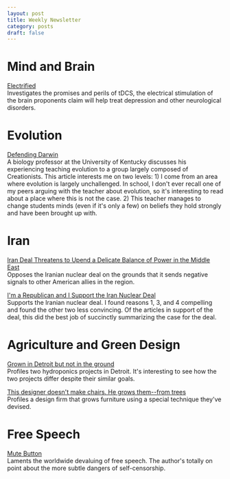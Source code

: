 ```yaml
---
layout: post
title: Weekly Newsletter
category: posts
draft: false
---
```

# Mind and Brain
[Electrified](http://www.newyorker.com/magazine/2015/04/06/electrified)  
Investigates the promises and perils of tDCS, the electrical stimulation of the brain proponents claim will help treat depression and other neurological disorders.

# Evolution
[Defending Darwin](https://orionmagazine.org/article/defending-darwin/?src=longreads)  
A biology professor at the University of Kentucky discusses his experiencing teaching evolution to a group largely composed of Creationists. This article interests me on two levels: 1) I come from an area where evolution is largely unchallenged. In school, I don't ever recall one of my peers arguing with the teacher about evolution, so it's interesting to read about a place where this is not the case. 2) This teacher manages to change students minds (even if it's only a few) on beliefs they hold strongly and have been brought up with.

# Iran
[Iran Deal Threatens to Upend a Delicate Balance of Power in the Middle East](http://foreignpolicy.com/2015/04/02/iran-deal-threatens-to-upend-a-delicate-balance-of-power-in-the-middle-east-saudi-arabia-nuclear-deal/)  
Opposes the Iranian nuclear deal on the grounds that it sends negative signals to other American allies in the region.

[I'm a Republican and I Support the Iran Nuclear Deal](http://foreignpolicy.com/2015/04/02/im-a-republican-and-i-support-the-iran-nuclear-deal/)  
Supports the Iranian nuclear deal. I found reasons 1, 3, and 4 compelling and found the other two less convincing. Of the articles in support of the deal, this did the best job of succinctly summarizing the case for the deal.

# Agriculture and Green Design
[Grown in Detroit but not in the ground](http://www.modeldmedia.com/features/indoorurbanagriculture052014.aspx)  
Profiles two hydroponics projects in Detroit. It's interesting to see how the two projects differ despite their similar goals.

[This designer doesn't make chairs. He grows them--from trees](http://qz.com/376807/growing-chairs/)  
Profiles a design firm that grows furniture using a special technique they've devised.

# Free Speech
[Mute Button](http://www.newyorker.com/magazine/2015/04/13/mute-button)  
Laments the worldwide devaluing of free speech. The author's totally on point about the more subtle dangers of self-censorship.
